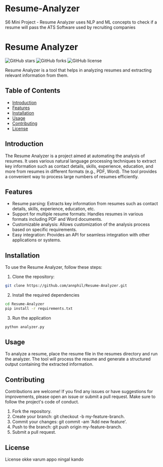 # Resume-Analyzer
S6 Mini Project - Resume Analyzer uses NLP and ML concepts to check if a resume will pass the ATS Software used by recruiting companies

# Resume Analyzer

![GitHub stars](https://img.shields.io/github/stars/annphil/Resume-Analyzer?style=flat-square)
![GitHub forks](https://img.shields.io/github/forks/annphil/Resume-Analyzer?style=flat-square)
![GitHub license](https://img.shields.io/github/license/annphil/Resume-Analyzer?style=flat-square)

Resume Analyzer is a tool that helps in analyzing resumes and extracting relevant information from them.

## Table of Contents
- [Introduction](#introduction)
- [Features](#features)
- [Installation](#installation)
- [Usage](#usage)
- [Contributing](#contributing)
- [License](#license)

## Introduction

The Resume Analyzer is a project aimed at automating the analysis of resumes. It uses various natural language processing techniques to extract key information such as contact details, skills, experience, education, and more from resumes in different formats (e.g., PDF, Word). The tool provides a convenient way to process large numbers of resumes efficiently.

## Features

- Resume parsing: Extracts key information from resumes such as contact details, skills, experience, education, etc.
- Support for multiple resume formats: Handles resumes in various formats including PDF and Word documents.
- Customizable analysis: Allows customization of the analysis process based on specific requirements.
- Easy integration: Provides an API for seamless integration with other applications or systems.

## Installation

To use the Resume Analyzer, follow these steps:

1. Clone the repository:

```bash
git clone https://github.com/annphil/Resume-Analyzer.git
```

2. Install the required dependencies

```bash
cd Resume-Analyzer
pip install -r requirements.txt
```

3. Run the application
```bash
python analyzer.py
```

## Usage

To analyze a resume, place the resume file in the resumes directory and run the analyzer. The tool will process the resume and generate a structured output containing the extracted information.

## Contributing
Contributions are welcome! If you find any issues or have suggestions for improvements, please open an issue or submit a pull request. Make sure to follow the project's code of conduct.

1. Fork the repository.
2. Create your branch: git checkout -b my-feature-branch.
3. Commit your changes: git commit -am 'Add new feature'.
4. Push to the branch: git push origin my-feature-branch.
5. Submit a pull request.

## License

License okke varum appo ningal kando


